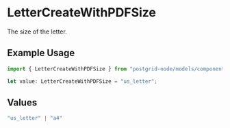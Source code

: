 # LetterCreateWithPDFSize

The size of the letter.

## Example Usage

```typescript
import { LetterCreateWithPDFSize } from "postgrid-node/models/components";

let value: LetterCreateWithPDFSize = "us_letter";
```

## Values

```typescript
"us_letter" | "a4"
```